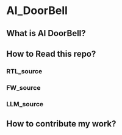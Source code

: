 # AI_DoorBell

## What is AI DoorBell?

## How to Read this repo?

### RTL_source

### FW_source

### LLM_source

## How to contribute my work?
